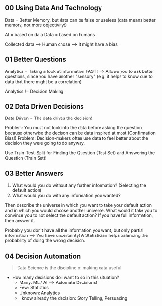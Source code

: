 ## 00 Using Data And Technology
Data = Better Memory, but data can be false or useless (data means better memory, not more objectivity!)

AI = based on data
Data = based on humans

Collected data --> Human chose --> It might have a bias

## 01 Better Questions
Analytics = Taking a look at information FAST!
--> Allows you to ask better questions, since you have another "sensory" (e.g. it helps to know due to data that there might be a correlation)

Analytics != Decision Making

## 02 Data Driven Decisions
Data Driven = The data drives the decision! 

Problem: You must not look into the data before asking the question, because otherwise the decison can be data inspired at most (Confirmation Bias!)
Problem: Decision-makers often use data to feel better about the decision they were going to do anyway.

Use Train-Test-Split for Finding the Question (Test Set) and Answering the Question (Train Set)!

## 03 Better Answers
1. What would you do without any further information? (Selecting the default action)
2. What would you do with any information you wanted?
 
Then describe the universe in which you want to take your default action and in which you would choose another universe.
What would it take you to convince you to not select the default action? If you have full information, then answer it.

Probably you don't have all the information you want, but only partial information --> You have uncertainty! A Statistician helps balancing the probability of doing the wrong decision.

## 04 Decision Automation

> Data Science is the discipline of making data useful

* How many decisions do i want to do in this situation?
  * Many: ML / AI --> Automate Decisions!
  * Few: Statistics
  * Unknown: Analytics
  * I know already the decision: Story Telling, Persuading
 


